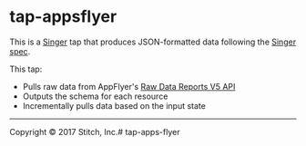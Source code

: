 # tap-appsflyer

This is a [Singer](https://singer.io) tap that produces JSON-formatted 
data following the [Singer spec](https://github.com/singer-io/getting-started/blob/master/SPEC.md).

This tap:
- Pulls raw data from AppFlyer's [Raw Data Reports V5 API](https://support.appsflyer.com/hc/en-us/articles/208387843-Raw-Data-Reports-V5-)
- Outputs the schema for each resource
- Incrementally pulls data based on the input state

---

Copyright &copy; 2017 Stitch, Inc.# tap-apps-flyer
